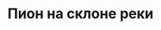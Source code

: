 ---
title: 'Пион на склоне реки'
location: 'Красноярский край. Устье реки Анагара напротив поселка Стрелка'
categories: [as-the-first-settlers]
tags: [all, 2016]
---